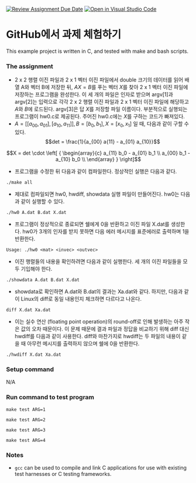 [![Review Assignment Due Date](https://classroom.github.com/assets/deadline-readme-button-24ddc0f5d75046c5622901739e7c5dd533143b0c8e959d652212380cedb1ea36.svg)](https://classroom.github.com/a/pJYcS-aV)
[![Open in Visual Studio Code](https://classroom.github.com/assets/open-in-vscode-718a45dd9cf7e7f842a935f5ebbe5719a5e09af4491e668f4dbf3b35d5cca122.svg)](https://classroom.github.com/online_ide?assignment_repo_id=14364951&assignment_repo_type=AssignmentRepo)
# GitHub에서 과제 체험하기
This example project is written in C, and tested with make and bash scripts.

### The assignment
- 2 x 2 행렬 이진 파일과 2 x 1 벡터 이진 파일에서 double 크기의 데이터를 읽어 배열 A와 벡터 B에 저장한 뒤, $AX = B$를 푸는 벡터 $X$를 찾아 2 x 1 벡터 이진 파일에 저장하는 프로그램을 완성한다. 이 세 개의 파일은 인자로 받으며 argv[1]과 argv[2]는 입력으로 각각 2 x 2 행렬 이진 파일과 2 x 1 벡터 이진 파일에 해당하고 $A$와 $B$에 로드된다. argv[3]은 답 $X$를 저장할 파일 이름이다. 부분적으로 실행되는 프로그램이 hw0.c로 제공된다. 주어진 hw0.c에는 $X$를 구하는 코드가 빠져있다. 
- $A = [ [ a_{00}, a_{01} ], [ a_{10}, a_{11} ] ], B = [ b_0, b_1 ], X = [ x_0, x_1 ]$ 일 때, 다음과 같이 구할 수 있다.
$$det = \frac{1}{a_{00} a{11} - a_{01} a_{10}}$$

$$X = det \cdot \left[ { \begin{array}{c} a_{11} b_0 - a_{01} b_1 \\ 
a_{00} b_1 - a_{10} b_0 \\ \end{array} } \right]$$

- 프로그램을 수정한 뒤 다음과 같이 컴파일한다. 정상적인 실행은 다음과 같다.

`./make all`

- 제대로 컴파일되면 hw0, hwdiff, showdata 실행 파일이 만들어진다. hw0는 다음과 같이 실행할 수 있다.

`./hw0 A.dat B.dat X.dat`

- 프로그램이 정상적으로 종료되면 쉘에게 0을 반환하고 이진 파일 X.dat를 생성한다. hw0가 3개의 인자를 받지 못하면 다음 에러 메시지를 표준에러로 출력하며 1을 반환한다.

`Usage: ./hw0 <mat> <invec> <outvec>`

- 이진 행렬들의 내용을 확인하려면 다음과 같이 실행한다. 세 개의 이진 파일들을 모두 기입해야 한다.

`./showdata A.dat B.dat X.dat`

- showdata로 확인하면 A.dat와 B.dat의 결과는 Xa.dat와 같다. 하지만, 다음과 같이 Linux의 diff로 동일 내용인지 체크하면 다르다고 나온다.

`diff X.dat Xa.dat`

- 이는 실수 연산 (floating point operation)의 round-off로 인해 발생하는 아주 작은 값의 오차 때문이다. 이 문제 때문에 결과 파일과 정답을 비교하기 위해 diff 대신 hwdiff를 다음과 같이 사용한다. diff와 마찬가지로 hwdiff는 두 파일의 내용이 같을 때 아무런 메시지를 출력하지 않으며 쉘에 0을 반환한다. 

`./hwdiff X.dat Xa.dat`

### Setup command
N/A

### Run command to test program
`make test ARG=1`

`make test ARG=2`

`make test ARG=3`

`make test ARG=4`

### Notes
- `gcc` can be used to compile and link C applications for use with existing test harnesses or C testing frameworks.
